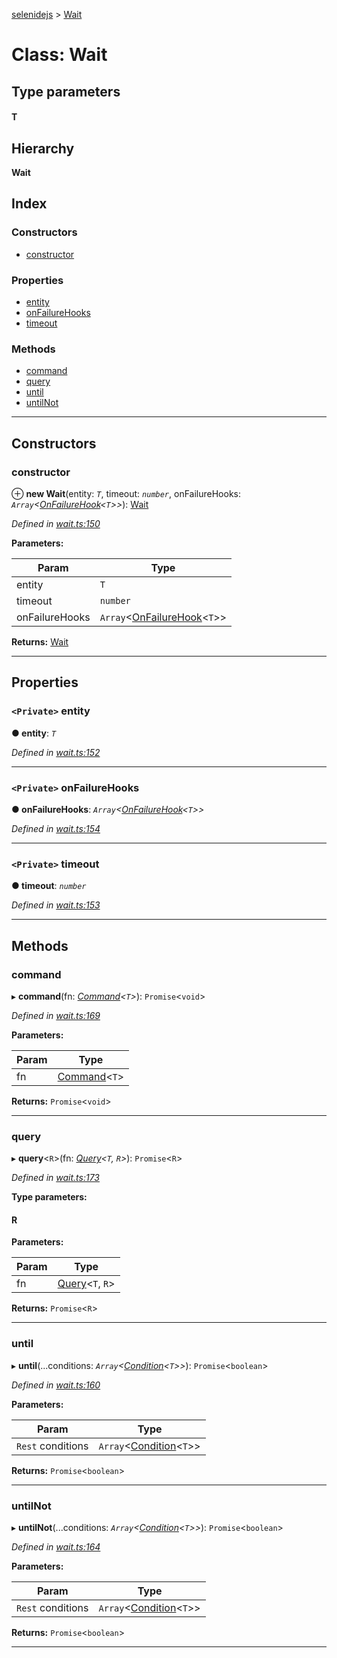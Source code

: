 [selenidejs](../README.md) > [Wait](../classes/wait.md)

# Class: Wait

## Type parameters
#### T 
## Hierarchy

**Wait**

## Index

### Constructors

* [constructor](wait.md#constructor)

### Properties

* [entity](wait.md#entity)
* [onFailureHooks](wait.md#onfailurehooks)
* [timeout](wait.md#timeout)

### Methods

* [command](wait.md#command)
* [query](wait.md#query)
* [until](wait.md#until)
* [untilNot](wait.md#untilnot)

---

## Constructors

<a id="constructor"></a>

###  constructor

⊕ **new Wait**(entity: *`T`*, timeout: *`number`*, onFailureHooks: *`Array`<[OnFailureHook](../#onfailurehook)<`T`>>*): [Wait](wait.md)

*Defined in [wait.ts:150](https://github.com/KnowledgeExpert/selenidejs/blob/master/lib/wait.ts#L150)*

**Parameters:**

| Param | Type |
| ------ | ------ |
| entity | `T` |
| timeout | `number` |
| onFailureHooks | `Array`<[OnFailureHook](../#onfailurehook)<`T`>> |

**Returns:** [Wait](wait.md)

___

## Properties

<a id="entity"></a>

### `<Private>` entity

**● entity**: *`T`*

*Defined in [wait.ts:152](https://github.com/KnowledgeExpert/selenidejs/blob/master/lib/wait.ts#L152)*

___
<a id="onfailurehooks"></a>

### `<Private>` onFailureHooks

**● onFailureHooks**: *`Array`<[OnFailureHook](../#onfailurehook)<`T`>>*

*Defined in [wait.ts:154](https://github.com/KnowledgeExpert/selenidejs/blob/master/lib/wait.ts#L154)*

___
<a id="timeout"></a>

### `<Private>` timeout

**● timeout**: *`number`*

*Defined in [wait.ts:153](https://github.com/KnowledgeExpert/selenidejs/blob/master/lib/wait.ts#L153)*

___

## Methods

<a id="command"></a>

###  command

▸ **command**(fn: *[Command](../#command)<`T`>*): `Promise`<`void`>

*Defined in [wait.ts:169](https://github.com/KnowledgeExpert/selenidejs/blob/master/lib/wait.ts#L169)*

**Parameters:**

| Param | Type |
| ------ | ------ |
| fn | [Command](../#command)<`T`> |

**Returns:** `Promise`<`void`>

___
<a id="query"></a>

###  query

▸ **query**<`R`>(fn: *[Query](../#query)<`T`, `R`>*): `Promise`<`R`>

*Defined in [wait.ts:173](https://github.com/KnowledgeExpert/selenidejs/blob/master/lib/wait.ts#L173)*

**Type parameters:**

#### R 
**Parameters:**

| Param | Type |
| ------ | ------ |
| fn | [Query](../#query)<`T`, `R`> |

**Returns:** `Promise`<`R`>

___
<a id="until"></a>

###  until

▸ **until**(...conditions: *`Array`<[Condition](../modules/condition.md)<`T`>>*): `Promise`<`boolean`>

*Defined in [wait.ts:160](https://github.com/KnowledgeExpert/selenidejs/blob/master/lib/wait.ts#L160)*

**Parameters:**

| Param | Type |
| ------ | ------ |
| `Rest` conditions | `Array`<[Condition](../modules/condition.md)<`T`>> |

**Returns:** `Promise`<`boolean`>

___
<a id="untilnot"></a>

###  untilNot

▸ **untilNot**(...conditions: *`Array`<[Condition](../modules/condition.md)<`T`>>*): `Promise`<`boolean`>

*Defined in [wait.ts:164](https://github.com/KnowledgeExpert/selenidejs/blob/master/lib/wait.ts#L164)*

**Parameters:**

| Param | Type |
| ------ | ------ |
| `Rest` conditions | `Array`<[Condition](../modules/condition.md)<`T`>> |

**Returns:** `Promise`<`boolean`>

___

